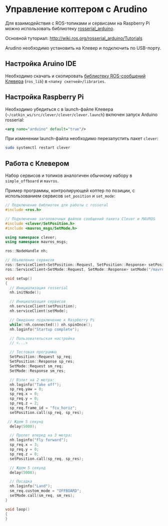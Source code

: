 Управление коптером с Arudino
===

Для взаимодействия с ROS-топиками и сервисами на Raspberry Pi можно использовать библиотеку [rosserial_arduino](http://wiki.ros.org/rosserial_arduino).

Основной туториал: http://wiki.ros.org/rosserial_arduino/Tutorials

Arudino необходимо установить на Клевер и подключить по USB-порту.

Настройка Aruino IDE
---

Необходимо скачать и скопировать [библиотеку ROS-сообщений Клевера](https://github.com/CopterExpress/clever_bundle/blob/master/deploy/clever_arudino.tar.gz?raw=true) (`ros_lib`) в `<папку скетчей>/libraries`.

Настройка Raspberry Pi
---

Необходимо убедиться с в launch-файле Клевера (`~/catkin_ws/src/clever/clever/clever.launch`) включен запуск Arduino rosserial:

```xml
<arg name="arduino" default="true"/>
```

При изменении launch-файла необходимо перезапустить пакет `clever`:

```bash
sudo systemctl restart clever
```

Работа с Клевером
---

Набор сервисов и топиков аналогичен обычному набору в `simple_offboard` и `mavros`.

Пример программы, контролирующей коптер по позиции, с использованием сервисов `set_position` и `set_mode`:

```cpp
// Подключение библиотек для работы с rosseral
#include <ros.h>

// Подключение заголовочных файлов сообщений пакета Clever и MAVROS
#include <clever/SetPosition.h>
#include <mavros_msgs/SetMode.h>

using namespace clever;
using namespace mavros_msgs;

ros::NodeHandle nh;

// Объявление сервисов
ros::ServiceClient<SetPosition::Request, SetPosition::Response> setPosition("/set_position");
ros::ServiceClient<SetMode::Request, SetMode::Response> setMode("/mavros/set_mode");

void setup()
{
  // Инициализация rosserial
  nh.initNode();

  // Инициализация сервисов
  nh.serviceClient(setPosition);
  nh.serviceClient(setMode);

  // Ожидание подключение к Raspberry Pi
  while(!nh.connected()) nh.spinOnce();
  nh.loginfo("Startup complete");

  // Пользовательская настройка
  // <...>

  // Тестовая программа
  SetPosition::Request sp_req;
  SetPosition::Response sp_res;
  SetMode::Request sm_req;
  SetMode::Response sm_res;

  // Взлет на 2 метра:
  nh.loginfo("Take off");
  sp_req.yaw = 0;
  sp_req.x = 0;
  sp_req.y = 0;
  sp_req.z = 2;
  sp_req.frame_id = "fcu_horiz";
  setPosition.call(sp_req, sp_res);

 // Ждем 5 секунд
  delay(5000);

  // Пролет вперед на 3 метра:
  nh.loginfo("Fly forward");
  sp_req.x = 3;
  sp_req.y = 0;
  sp_req.z = 0;
  setPosition.call(sp_req, sp_res);

  // Ждем 5 секунд
  delay(5000);

  // Посадка
  nh.loginfo("Land");
  sm_req.custom_mode = "OFFBOARD";
  setMode.call(sm_req, sm_res);
}

void loop()
{
}
```